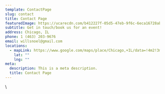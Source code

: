 ```yaml
---
template: ContactPage
slug: contact
title: Contact Page
featuredImage: https://ucarecdn.com/b412227f-05d5-47eb-9f6c-6eca16728abe/
subtitle: Get in touch/book us for an event!
address: Chicago, IL
phone: 1 (463) 203-9676
email: willsnoel@gmail.com
locations:
  - mapLink: https://www.google.com/maps/place/Chicago,+IL/data=!4m2!3m1!1s0x880e2c3cd0f4cbed:0xafe0a6ad09c0c000?sa=X&ved=2ahUKEwjq2Ojb273xAhVEWs0KHar5DMMQ8gEwAHoECAcQAQ
    lat: ""
    lng: ""
meta:
  description: This is a meta description.
  title: Contact Page
---
```

\